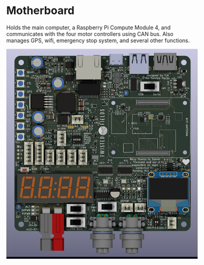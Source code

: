 # Motherboard

Holds the main computer, a Raspberry Pi Compute Module 4, and communicates
with the four motor controllers using CAN bus. Also manages GPS, wifi, emergency
stop system, and several other functions.  

<img src="../images/pcb/motherboard.jpeg" alt="A 3D render of our motherboard PCB." width="1200"> 
